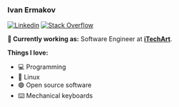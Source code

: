 ### Ivan Ermakov

[![Linkedin](https://img.shields.io/badge/-LinkedIn-222222?style=flat-square&logo=Linkedin&logoColor=white&link=https://www.linkedin.com/in/engincan-veske-b4a75b145/)](https://www.linkedin.com/in/engincan-veske-b4a75b145/)
[![Stack Overflow](https://img.shields.io/badge/-Stack%20Overflow-222222?style=flat-square&logo=stack-overflow&logoColor=white&link=https://stackoverflow.com/users/8662097/ivanjermakov)](https://stackoverflow.com/users/8662097/ivanjermakov)

**💼 Currently working as:** Software Engineer at <a href="https://itechart.com/"><b>iTechArt</b></a>.

**Things I love:** 
 - 💻 Programming
 - 🐧 Linux
 - 🟢 Open source software
 - ⌨️ Mechanical keyboards
